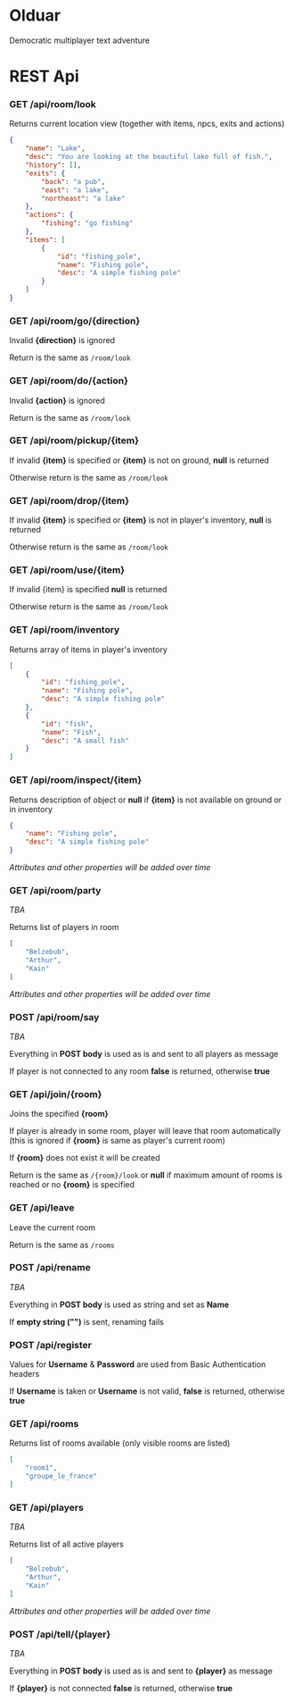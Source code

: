 Olduar
======

Democratic multiplayer text adventure

REST Api
========

### GET /api/room/look
Returns current location view (together with items, npcs, exits and actions)
```json
{
    "name": "Lake",
    "desc": "You are looking at the beautiful lake full of fish.",
    "history": [],
    "exits": {
        "back": "a pub",
        "east": "a lake",
        "northeast": "a lake"
    },
    "actions": {
        "fishing": "go fishing"
    },
    "items": [
        {
            "id": "fishing_pole",
            "name": "Fishing pole",
            "desc": "A simple fishing pole"
        }
    ]
}
```

### GET /api/room/go/{direction}
Invalid __{direction}__ is ignored

Return is the same as `/room/look`

### GET /api/room/do/{action}
Invalid __{action}__ is ignored

Return is the same as `/room/look`

### GET /api/room/pickup/{item}
If invalid __{item}__ is specified or __{item}__ is not on ground, __null__ is returned

Otherwise return is the same as `/room/look`

### GET /api/room/drop/{item}
If invalid __{item}__ is specified or __{item}__ is not in player's inventory, __null__ is returned

Otherwise return is the same as `/room/look`

### GET /api/room/use/{item}
If invalid {item} is specified __null__ is returned

Otherwise return is the same as `/room/look`

### GET /api/room/inventory
Returns array of items in player's inventory
```json
[
	{
		"id": "fishing_pole",
		"name": "Fishing pole",
		"desc": "A simple fishing pole"
	},
	{
		"id": "fish",
		"name": "Fish",
		"desc": "A small fish"
	}
]
```

### GET /api/room/inspect/{item}
Returns description of object or __null__ if __{item}__ is not available on ground or in inventory
```json
{
    "name": "Fishing pole",
    "desc": "A simple fishing pole"
}
```
*Attributes and other properties will be added over time*

### GET /api/room/party
*TBA*

Returns list of players in room
```json
[
    "Belzebub",
    "Arthur",
    "Kain"
]
```
*Attributes and other properties will be added over time*

### POST /api/room/say
*TBA*

Everything in __POST body__ is used as is and sent to all players as message

If player is not connected to any room __false__ is returned, otherwise __true__

### GET /api/join/{room}
Joins the specified __{room}__

If player is already in some room, player will leave that room automatically (this is ignored if __{room}__ is same as player's current room)

If __{room}__ does not exist it will be created

Return is the same as `/{room}/look` or __null__ if maximum amount of rooms is reached or no __{room}__ is specified

### GET /api/leave
Leave the current room

Return is the same as `/rooms`

### POST /api/rename
*TBA*

Everything in __POST body__ is used as string and set as __Name__

If __empty string ("")__ is sent, renaming fails

### POST /api/register
Values for __Username__ & __Password__ are used from Basic Authentication headers

If __Username__ is taken or __Username__ is not valid, __false__ is returned, otherwise __true__

### GET /api/rooms
Returns list of rooms available (only visible rooms are listed)
```json
[
    "room1",
    "groupe_le_france"
]
```

### GET /api/players
*TBA*

Returns list of all active players
```json
[
    "Belzebub",
    "Arthur",
    "Kain"
]
```
*Attributes and other properties will be added over time*

### POST /api/tell/{player}
*TBA*

Everything in __POST body__ is used as is and sent to __{player}__ as message

If __{player}__ is not connected __false__ is returned, otherwise __true__